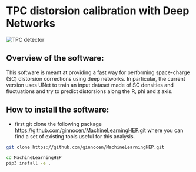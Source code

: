 # TPC distorsion calibration with Deep Networks

![TPC detector](figures/TPC.png)

## Overview of the software:
This software is meant at providing a fast way for performing space-charge (SC) distorsion corrections using deep networks. In particular, the current version uses UNet to train an input dataset made of SC densities and fluctuations and try to predict distorsions along the R, phi and z axis. 


## How to install the software:
- first git clone the following package https://github.com/ginnocen/MachineLearningHEP.git where you can find a set of existing tools useful for this analysis. 
```bash
git clone https://github.com/ginnocen/MachineLearningHEP.git
```

```bash
cd MachineLearningHEP
pip3 install -e .
```
